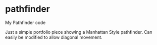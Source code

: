 # pathfinder
My Pathfinder code

Just a simple portfolio piece showing a Manhattan Style pathfinder. Can easily be modified to allow diagonal movement.
